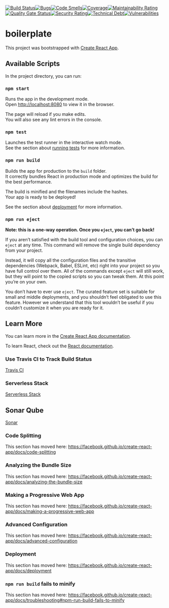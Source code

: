 [![Build Status](https://travis-ci.org/Genubath/boilerplate.svg?branch=master)](https://travis-ci.org/Genubath/boilerplate)[![Bugs](https://sonarcloud.io/api/project_badges/measure?project=Genubath_boilerplate&metric=bugs)](https://sonarcloud.io/dashboard?id=Genubath_boilerplate)[![Code Smells](https://sonarcloud.io/api/project_badges/measure?project=Genubath_boilerplate&metric=code_smells)](https://sonarcloud.io/dashboard?id=Genubath_boilerplate)[![Coverage](https://sonarcloud.io/api/project_badges/measure?project=Genubath_boilerplate&metric=coverage)](https://sonarcloud.io/dashboard?id=Genubath_boilerplate)[![Maintainability Rating](https://sonarcloud.io/api/project_badges/measure?project=Genubath_boilerplate&metric=sqale_rating)](https://sonarcloud.io/dashboard?id=Genubath_boilerplate)[![Quality Gate Status](https://sonarcloud.io/api/project_badges/measure?project=Genubath_boilerplate&metric=alert_status)](https://sonarcloud.io/dashboard?id=Genubath_boilerplate)[![Security Rating](https://sonarcloud.io/api/project_badges/measure?project=Genubath_boilerplate&metric=security_rating)](https://sonarcloud.io/dashboard?id=Genubath_boilerplate)[![Technical Debt](https://sonarcloud.io/api/project_badges/measure?project=Genubath_boilerplate&metric=sqale_index)](https://sonarcloud.io/dashboard?id=Genubath_boilerplate)[![Vulnerabilities](https://sonarcloud.io/api/project_badges/measure?project=Genubath_boilerplate&metric=vulnerabilities)](https://sonarcloud.io/dashboard?id=Genubath_boilerplate)

# boilerplate

This project was bootstrapped with [Create React App](https://github.com/facebook/create-react-app).

## Available Scripts

In the project directory, you can run:

### `npm start`

Runs the app in the development mode.<br />
Open [http://localhost:8080](http://localhost:8080) to view it in the browser.

The page will reload if you make edits.<br />
You will also see any lint errors in the console.

### `npm test`

Launches the test runner in the interactive watch mode.<br />
See the section about [running tests](https://facebook.github.io/create-react-app/docs/running-tests) for more information.

### `npm run build`

Builds the app for production to the `build` folder.<br />
It correctly bundles React in production mode and optimizes the build for the best performance.

The build is minified and the filenames include the hashes.<br />
Your app is ready to be deployed!

See the section about [deployment](https://facebook.github.io/create-react-app/docs/deployment) for more information.

### `npm run eject`

**Note: this is a one-way operation. Once you `eject`, you can’t go back!**

If you aren’t satisfied with the build tool and configuration choices, you can `eject` at any time. This command will remove the single build dependency from your project.

Instead, it will copy all the configuration files and the transitive dependencies (Webpack, Babel, ESLint, etc) right into your project so you have full control over them. All of the commands except `eject` will still work, but they will point to the copied scripts so you can tweak them. At this point you’re on your own.

You don’t have to ever use `eject`. The curated feature set is suitable for small and middle deployments, and you shouldn’t feel obligated to use this feature. However we understand that this tool wouldn’t be useful if you couldn’t customize it when you are ready for it.

## Learn More

You can learn more in the [Create React App documentation](https://facebook.github.io/create-react-app/docs/getting-started).

To learn React, check out the [React documentation](https://reactjs.org/).

### Use Travis CI to Track Build Status

[Travis CI](https://travis-ci.org/)

### Serverless Stack

[Serverless Stack](https://serverless-stack.com/chapters/create-containers.html)

## Sonar Qube

[Sonar](https://sonarcloud.io/dashboard?id=Genubath_boilerplate)

### Code Splitting

This section has moved here: https://facebook.github.io/create-react-app/docs/code-splitting

### Analyzing the Bundle Size

This section has moved here: https://facebook.github.io/create-react-app/docs/analyzing-the-bundle-size

### Making a Progressive Web App

This section has moved here: https://facebook.github.io/create-react-app/docs/making-a-progressive-web-app

### Advanced Configuration

This section has moved here: https://facebook.github.io/create-react-app/docs/advanced-configuration

### Deployment

This section has moved here: https://facebook.github.io/create-react-app/docs/deployment

### `npm run build` fails to minify

This section has moved here: https://facebook.github.io/create-react-app/docs/troubleshooting#npm-run-build-fails-to-minify
